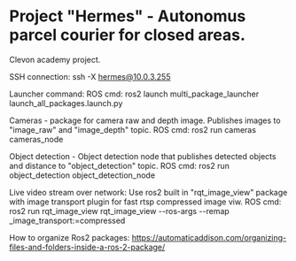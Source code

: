 # Project "Hermes" - Autonomus parcel courier for closed areas.
Clevon academy project.

SSH connection: ssh -X hermes@10.0.3.255

Launcher command:
ROS cmd: ros2 launch multi_package_launcher launch_all_packages.launch.py

Cameras - package for camera raw and depth image. Publishes images to "image_raw" and "image_depth" topic.
ROS cmd: ros2 run cameras cameras_node

Object detection - Object detection node that publishes detected objects and distance to "object_detection" topic.
ROS cmd: ros2 run object_detection object_detection_node

Live video stream over network: Use ros2 built in "rqt_image_view" package with image transport plugin for fast rtsp compressed image viw.
ROS cmd: ros2 run rqt_image_view rqt_image_view --ros-args --remap _image_transport:=compressed

How to organize Ros2 packages:
https://automaticaddison.com/organizing-files-and-folders-inside-a-ros-2-package/
